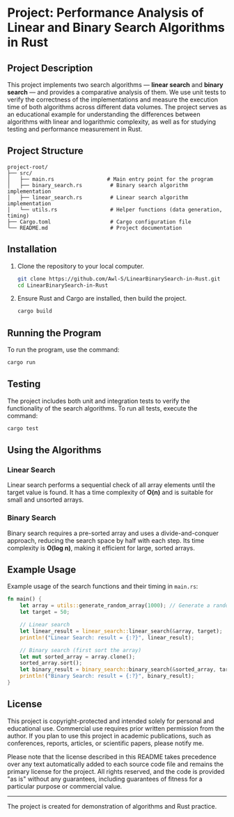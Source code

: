 
# Project: Performance Analysis of Linear and Binary Search Algorithms in Rust

## Project Description

This project implements two search algorithms — **linear search** and **binary search** — and provides a comparative analysis of them. We use unit tests to verify the correctness of the implementations and measure the execution time of both algorithms across different data volumes. The project serves as an educational example for understanding the differences between algorithms with linear and logarithmic complexity, as well as for studying testing and performance measurement in Rust.

## Project Structure

```plaintext
project-root/
├── src/
│   ├── main.rs                 # Main entry point for the program
│   ├── binary_search.rs         # Binary search algorithm implementation
│   ├── linear_search.rs         # Linear search algorithm implementation
│   └── utils.rs                 # Helper functions (data generation, timing)
├── Cargo.toml                   # Cargo configuration file
└── README.md                    # Project documentation
```

## Installation

1. Clone the repository to your local computer.
   ```bash
   git clone https://github.com/Awl-S/LinearBinarySearch-in-Rust.git
   cd LinearBinarySearch-in-Rust
   ```

2. Ensure Rust and Cargo are installed, then build the project.
   ```bash
   cargo build
   ```

## Running the Program

To run the program, use the command:

```bash
cargo run
```

## Testing

The project includes both unit and integration tests to verify the functionality of the search algorithms. To run all tests, execute the command:

```bash
cargo test
```

## Using the Algorithms

### Linear Search

Linear search performs a sequential check of all array elements until the target value is found. It has a time complexity of **O(n)** and is suitable for small and unsorted arrays.

### Binary Search

Binary search requires a pre-sorted array and uses a divide-and-conquer approach, reducing the search space by half with each step. Its time complexity is **O(log n)**, making it efficient for large, sorted arrays.

## Example Usage

Example usage of the search functions and their timing in `main.rs`:

```rust
fn main() {
    let array = utils::generate_random_array(1000); // Generate a random array
    let target = 50;

    // Linear search
    let linear_result = linear_search::linear_search(&array, target);
    println!("Linear Search: result = {:?}", linear_result);

    // Binary search (first sort the array)
    let mut sorted_array = array.clone();
    sorted_array.sort();
    let binary_result = binary_search::binary_search(&sorted_array, target);
    println!("Binary Search: result = {:?}", binary_result);
}
```

## License

This project is copyright-protected and intended solely for personal and educational use. Commercial use requires prior written permission from the author. If you plan to use this project in academic publications, such as conferences, reports, articles, or scientific papers, please notify me.

Please note that the license described in this README takes precedence over any text automatically added to each source code file and remains the primary license for the project. All rights reserved, and the code is provided "as is" without any guarantees, including guarantees of fitness for a particular purpose or commercial value.

---

The project is created for demonstration of algorithms and Rust practice.
